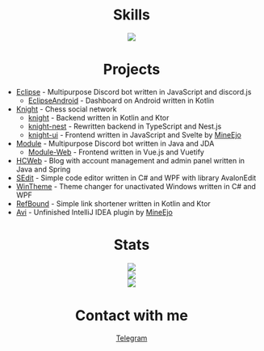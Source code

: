 <h1 align="center">Skills</h1>
<p align="center">
  <img src="https://skillicons.dev/icons?i=java,kotlin,cs,go,js,ts,spring,ktor,nestjs,hibernate,react,vue,git,mysql,postgres,docker&perline=8" />
</p>

<h1 align="center">Projects</h1>

- [Eclipse](https://github.com/Night-Devs) - Multipurpose Discord bot written in JavaScript and discord.js
    - [EclipseAndroid](https://github.com/Night-Devs/EclipseAndroid) - Dashboard on Android written in Kotlin
- [Knight](https://github.com/knight-chess) - Chess social network
    - [knight](https://github.com/HeadcrabJ/knight) - Backend written in Kotlin and Ktor
    - [knight-nest](https://github.com/HeadcrabJ/knight-nest) - Rewritten backend in TypeScript and Nest.js
    - [knight-ui](https://github.com/HeadcrabJ/knight-ui) - Frontend written in JavaScript and Svelte by [MineEjo](https://github.com/MineEjo)
- [Module](https://github.com/HeadcrabJ/Module) - Multipurpose Discord bot written in Java and JDA
    - [Module-Web](https://github.com/HeadcrabJ/Module-Web) - Frontend written in Vue.js and Vuetify
- [HCWeb](https://github.com/HeadcrabJ/HCWeb) - Blog with account management and admin panel written in Java and Spring
- [SEdit](https://github.com/HeadcrabJ/SEdit) - Simple code editor written in C# and WPF with library AvalonEdit
- [WinTheme](https://github.com/HeadcrabJ/WinTheme) - Theme changer for unactivated Windows written in C# and WPF
- [RefBound](https://github.com/HeadcrabJ/refbound) - Simple link shortener written in Kotlin and Ktor
- [Avi](https://github.com/MineEjo/avi) - Unfinished IntelliJ IDEA plugin by [MineEjo](https://github.com/MineEjo)

<h1 align="center">Stats</h1>
<p align="center">
  <img src="https://github-readme-streak-stats.herokuapp.com?user=HeadcrabJ&theme=github-dark-blue&hide_border=true" />
  <br />
  <img src="https://github-readme-stats.vercel.app/api?username=HeadcrabJ&show_icons=true&count_private=true&hide_border=true&hide_title=true&theme=github_dark" />
  <br />
  <img src="https://github-readme-stats.vercel.app/api/top-langs/?username=HeadcrabJ&hide_title=true&card_width=445&hide_border=true&layout=compact&theme=github_dark&langs_count=10&hide=html,css,svelte,dockerfile,shell,batchfile,js" />
</p>

<h1 align="center">Contact with me</h1>
<p align="center">
  <a href="https://t.me/headcrabj">Telegram</a>
</p>
